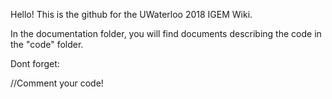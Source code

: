 Hello! This is the github for the UWaterloo 2018 IGEM Wiki.

In the documentation folder, you will find documents describing the code in the "code" folder.

Dont forget:

//Comment your code!
